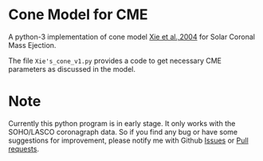 # Cone Model for CME
A python-3 implementation of cone model [Xie et al.,2004](https://agupubs.onlinelibrary.wiley.com/doi/full/10.1029/2003JA010226#) for Solar Coronal Mass Ejection.

The file `Xie's_cone_v1.py` provides a code to get necessary CME parameters as discussed in the model.









# Note
Currently this python program is in early stage. It only works with the SOHO/LASCO coronagraph data. So if you find any bug or have some suggestions for improvement, please notify me with Github [Issues](https://github.com/astronish16/Cone_Model_for_CME/issues) or [Pull requests](https://github.com/astronish16/Cone_Model_for_CME/pulls).

